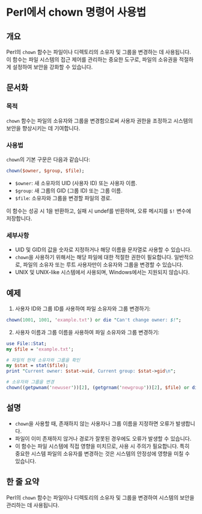 <!--
Meta Description: # Perl에서 chown 명령어 사용법 ## 개요 Perl의 `chown` 함수는 파일이나 디렉토리의 소유자 및 그룹을 변경하는 데 사용됩니다. 이 함수는 파일 시스템의 접근 제어를 관리하는 중요한 도구로, 파일의 소유권을 적절하게 설정하여 보안을 강화할 수 있습니다...
Meta Keywords: chown, 그룹을, 소유자와, 함수는, 파일의
-->

# Perl에서 chown 명령어 사용법

## 개요
Perl의 `chown` 함수는 파일이나 디렉토리의 소유자 및 그룹을 변경하는 데 사용됩니다. 이 함수는 파일 시스템의 접근 제어를 관리하는 중요한 도구로, 파일의 소유권을 적절하게 설정하여 보안을 강화할 수 있습니다.

## 문서화

### 목적
`chown` 함수는 파일의 소유자와 그룹을 변경함으로써 사용자 권한을 조정하고 시스템의 보안을 향상시키는 데 기여합니다. 

### 사용법
`chown`의 기본 구문은 다음과 같습니다:

```perl
chown($owner, $group, $file);
```

- `$owner`: 새 소유자의 UID (사용자 ID) 또는 사용자 이름.
- `$group`: 새 그룹의 GID (그룹 ID) 또는 그룹 이름.
- `$file`: 소유자와 그룹을 변경할 파일의 경로.

이 함수는 성공 시 1을 반환하고, 실패 시 undef를 반환하며, 오류 메시지를 `$!` 변수에 저장합니다.

### 세부사항
- UID 및 GID의 값을 숫자로 지정하거나 해당 이름을 문자열로 사용할 수 있습니다.
- `chown`을 사용하기 위해서는 해당 파일에 대한 적절한 권한이 필요합니다. 일반적으로, 파일의 소유자 또는 루트 사용자만이 소유자와 그룹을 변경할 수 있습니다.
- UNIX 및 UNIX-like 시스템에서 사용되며, Windows에서는 지원되지 않습니다.

## 예제

1. 사용자 ID와 그룹 ID를 사용하여 파일 소유자와 그룹 변경하기:

```perl
chown(1001, 1001, 'example.txt') or die "Can't change owner: $!";
```

2. 사용자 이름과 그룹 이름을 사용하여 파일 소유자와 그룹 변경하기:

```perl
use File::Stat;
my $file = 'example.txt';

# 파일의 현재 소유자와 그룹을 확인
my $stat = stat($file);
print "Current owner: $stat->uid, Current group: $stat->gid\n";

# 소유자와 그룹을 변경
chown((getpwnam('newuser'))[2], (getgrnam('newgroup'))[2], $file) or die "Can't change owner: $!";
```

## 설명
- `chown`을 사용할 때, 존재하지 않는 사용자나 그룹 이름을 지정하면 오류가 발생합니다.
- 파일이 이미 존재하지 않거나 경로가 잘못된 경우에도 오류가 발생할 수 있습니다.
- 이 함수는 파일 시스템에 직접 영향을 미치므로, 사용 시 주의가 필요합니다. 특히 중요한 시스템 파일의 소유자를 변경하는 것은 시스템의 안정성에 영향을 미칠 수 있습니다.

## 한 줄 요약
Perl의 `chown` 함수는 파일이나 디렉토리의 소유자 및 그룹을 변경하여 시스템의 보안을 관리하는 데 사용됩니다.